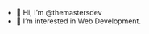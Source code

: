 - 👋 Hi, I’m @themastersdev
- 👀 I’m interested in Web Development.

<!---
themastersdev/themastersdev is a ✨ special ✨ repository because its `README.md` (this file) appears on your GitHub profile.
You can click the Preview link to take a look at your changes.
--->
